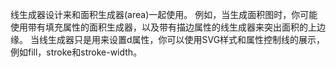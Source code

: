 线生成器设计来和面积生成器(area)一起使用。
例如，当生成面积图时，你可能使用带有填充属性的面积生成器，以及带有描边属性的线生成器来突出面积的上边缘。
当线生成器只是用来设置d属性，你可以使用SVG样式和属性控制线的展示，例如fill，stroke和stroke-width。